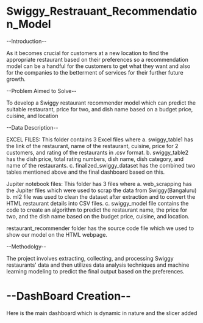 # Swiggy_Restrauant_Recommendation_Model
--Introduction--

As it becomes crucial for customers at a new location to find the appropriate restaurant based on their preferences so a recommendation model can be a handful for the customers to get what they want and also for the companies to the betterment of services for their further future growth.

--Problem Aimed to Solve--

To develop a Swiggy restaurant recommender model which can predict the suitable restaurant, price for two, and dish name based on a budget price, cuisine, and location

--Data Description--

EXCEL FILES: This folder contains 3 Excel files where a. swiggy_table1 has the link of the restaurant, name of the restaurant, cuisine, price for 2 customers, and rating of the restaurants in .csv format. b. swiggy_table2 has the dish price, total rating numbers, dish name, dish category, and name of the restaurants. c. finalized_swiggy_dataset has the combined two tables mentioned above and the final dashboard based on this.

Jupiter notebook files: This folder has 3 files where a. web_scrapping has the Jupiter files which were used to scrap the data from Swiggy(Bangaluru) b. ml2 file was used to clean the dataset after extraction and to convert the HTML restaurant details into CSV files. c. swiggy_model file contains the code to create an algorithm to predict the restaurant name, the price for two, and the dish name based on the budget price, cuisine, and location.

restaurant_recommender folder has the source code file which we used to show our model on the HTML webpage.

--Methodolgy--

The project involves extracting, collecting, and processing Swiggy restaurants' data and then utilizes data analysis techniques and machine learning modeling to predict the final output based on the preferences.

# --DashBoard Creation--
Here is the main dashboard which is dynamic in nature and the slicer added


